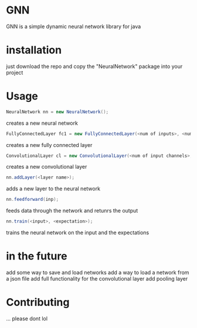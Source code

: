 # GNN
GNN is a simple dynamic neural network library for java

# installation
just download the repo and copy the "NeuralNetwork" package into your project

# Usage
```java
NeuralNetwork nn = new NeuralNetwork();
```
creates a new neural network

```java
FullyConnectedLayer fc1 = new FullyConnectedLayer(<num of inputs>, <num of outputs>, <activation function>, <activation function derivative>);
```
creates a new fully connected layer

```java
ConvolutionalLayer cl = new ConvolutionalLayer(<num of input channels>, <num of outputs>, <kernal size>, <activation function>, <activation function derivative>);
```
creates a new convolutional layer

```java
nn.addLayer(<layer name>);
```
adds a new layer to the neural network

```java
nn.feedforward(inp);
```
feeds data through the network and retunrs the output

```java
nn.train(<input>, <expectation>);
```
trains the neural network on the input and the expectations

# in the future
add some way to save and load networks
add a way to load a network from a json file
add full functionality for the convolutional layer
add pooling layer


# Contributing
... please dont lol

